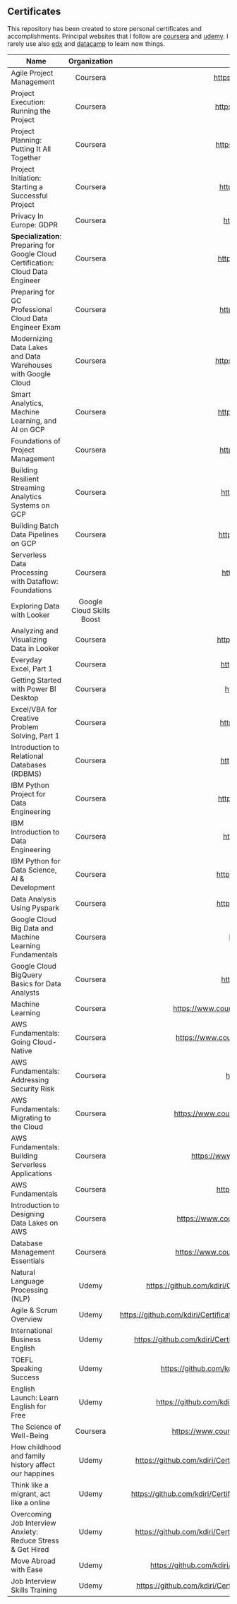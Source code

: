 ## Certificates

This repository has been created to store personal certificates and accomplishments. 
Principal websites that I follow are [coursera](https://www.coursera.org/) and [udemy](https://www.udemy.com/). 
I rarely use also [edx](https://www.edx.org/) and [datacamp](https://www.datacamp.com/) to learn new things.  

| Name                                                                              |       Organization        |                                                                                                                   URL |
|-----------------------------------------------------------------------------------|:-------------------------:|----------------------------------------------------------------------------------------------------------------------:|
| Agile Project Management                                                          |         Coursera          |                                                           https://coursera.org/share/5d07446594b56225d4754ed0db89a60a |
| Project Execution: Running the Project                                            |         Coursera          |                                                           https://coursera.org/share/7e699b541931e489d711fe45671357c7 |
| Project Planning: Putting It All Together                                         |         Coursera          |                                                           https://coursera.org/share/8c8d5a7b386139abcc9e037894d9d4bd |
| Project Initiation: Starting a Successful Project                                 |         Coursera          |                                                           https://coursera.org/share/36cd56dedfa7399034605f0ce327ab4c |
| Privacy In Europe: GDPR                                                           |         Coursera          |                                                           https://coursera.org/share/229053fb80df8fc539a84fc2074d5d3f |
| **Specialization**: Preparing for Google Cloud Certification: Cloud Data Engineer |         Coursera          |                                                           https://coursera.org/share/4c961b04b126b95080f91b16f4a604ac |
| Preparing for GC Professional Cloud Data Engineer Exam                            |         Coursera          |                                                           https://coursera.org/share/64c622f3eb7e7562e6e5f86f98c69230 |
| Modernizing Data Lakes and Data Warehouses with Google Cloud                      |         Coursera          |                                                           https://coursera.org/share/c321e2b8a5236541269bf5300822a850 |
| Smart Analytics, Machine Learning, and AI on GCP                                  |         Coursera          |                                                           https://coursera.org/share/7aed71770c29629f7142f8d56b79d2ba |
| Foundations of Project Management                                                 |         Coursera          |                                                           https://coursera.org/share/c336f887e0b07f974f52cc667b24a140 |
| Building Resilient Streaming Analytics Systems on GCP                             |         Coursera          |                                                           https://coursera.org/share/be3c3f98dc8fa6332956dbc3ae5c2a2e |
| Building Batch Data Pipelines on GCP                                              |         Coursera          |                                                           https://coursera.org/share/e6d746cbdeccc4e89a34f165a14c5858 |
| Serverless Data Processing with Dataflow: Foundations                             |         Coursera          |                                                           https://coursera.org/share/f12c872910f421ca1d0f6c16fd73999a |
| Exploring Data with Looker                                                        | Google Cloud Skills Boost | [Badge link](https://www.cloudskillsboost.google/public_profiles/82ce8c5a-0be0-4a9e-8bf2-e871a144fed4/badges/1747606) |
| Analyzing and Visualizing Data in Looker                                          |         Coursera          |                                                           https://coursera.org/share/d422399b9b122c169f64f1cd975524e9 |
| Everyday Excel, Part 1                                                            |         Coursera          |                                                           https://coursera.org/share/ad8f5dea08a6295601b26fc94781cf49 |
| Getting Started with Power BI Desktop                                             |         Coursera          |                                                           https://coursera.org/share/0f8c8fd85e4fe8fc49ec2660bedca8c0 |
| Excel/VBA for Creative Problem Solving, Part 1                                    |         Coursera          |                                                           https://coursera.org/share/0f95f761acc56d90dedf86536197941a |
| Introduction to Relational Databases (RDBMS)                                      |         Coursera          |                                                           https://coursera.org/share/aff54823a54a207c6e8b40ba42d67ace |
| IBM Python Project for Data Engineering                                           |         Coursera          |                                                           https://coursera.org/share/bd0eda9fa48384b919b9346f17e11441 |
| IBM Introduction to Data Engineering                                              |         Coursera          |                                                           https://coursera.org/share/d8097df715f01bd060fff339de36e156 |
| IBM Python for Data Science, AI & Development                                     |         Coursera          |                                                           https://coursera.org/share/07adfab507ca2354965c104235c05076 |
| Data Analysis Using Pyspark                                                       |         Coursera          |                                                           https://coursera.org/share/0975d52e6387f6daeea09dc5059b9217 |
| Google Cloud Big Data and Machine Learning Fundamentals                           |         Coursera          |                                                           https://coursera.org/share/9242857af53ab77e35bfcf1ff5caff74 |
| Google Cloud BigQuery Basics for Data Analysts                                    |         Coursera          |                                                           https://coursera.org/share/eef4e78ee520dae9970e96f6f18eb983 |
| Machine Learning                                                                  |         Coursera          |                                             https://www.coursera.org/account/accomplishments/certificate/YZ8T73J3DMPW |
| AWS Fundamentals: Going Cloud-Native                                              |         Coursera          |                                             https://www.coursera.org/account/accomplishments/certificate/8UTEYVQV4XCL |
| AWS Fundamentals: Addressing Security Risk                                        |         Coursera          |                                                           https://coursera.org/share/dc186dd8f0bd04a5c84ff5c5a7afd53f |
| AWS Fundamentals: Migrating to the Cloud                                          |         Coursera          |                                             https://www.coursera.org/account/accomplishments/certificate/KK5MAPAFYGPQ |
| AWS Fundamentals: Building Serverless Applications                                |         Coursera          |                                                  https://www.coursera.org/account/accomplishments/verify/36U7HJH5BLB3 |
| AWS Fundamentals                                                                  |         Coursera          |                                                           https://coursera.org/share/b703e3d915e6fc5559c6d33a228e2018 |
| Introduction to Designing Data Lakes on AWS                                       |         Coursera          |                                             https://www.coursera.org/account/accomplishments/certificate/9EBGT62HJX4Z |
| Database Management Essentials                                                    |         Coursera          |                                             https://www.coursera.org/account/accomplishments/certificate/L78Y2AQH7T3N |
| Natural Language Processing (NLP)                                                 |           Udemy           |                                  https://github.com/kdiri/Certificates/blob/master/Udemy/MachineLearning/UdemyNLP.pdf |
| Agile & Scrum Overview                                                            |           Udemy           |                          https://github.com/kdiri/Certificates/blob/master/Udemy/AgileMethodology/UdemyAgileScrum.pdf |
| International Business English                                                    |           Udemy           |                              https://github.com/kdiri/Certificates/blob/master/Udemy/Language/UdemyBusineeEnglish.pdf |
| TOEFL Speaking Success                                                            |           Udemy           |                                     https://github.com/kdiri/Certificates/blob/master/Udemy/Language/UdemyEnglish.pdf |
| English Launch: Learn English for Free                                            |           Udemy           |                                    https://github.com/kdiri/Certificates/blob/master/Udemy/Language/UdemyEnglish2.pdf |
| The Science of Well-Being                                                         |         Coursera          |                                             https://www.coursera.org/account/accomplishments/certificate/EFWVEAHVBW68 |
| How childhood and family history affect our happines                              |           Udemy           |                              https://github.com/kdiri/Certificates/blob/master/Udemy/DiverseThings/UdemyChildHood.pdf |
| Think like a migrant, act like a online                                           |           Udemy           |                            https://github.com/kdiri/Certificates/blob/master/Udemy/DiverseThings/UdemyImmigration.pdf |
| Overcoming Job Interview Anxiety: Reduce Stress & Get Hired                       |           Udemy           |                             https://github.com/kdiri/Certificates/blob/master/Udemy/DiverseThings/UdemyInterview1.pdf |
| Move Abroad with Ease                                                             |           Udemy           |                                 https://github.com/kdiri/Certificates/blob/master/Udemy/DiverseThings/UdemyTravel.pdf |
| Job Interview Skills Training                                                     |           Udemy           |                             https://github.com/kdiri/Certificates/blob/master/Udemy/DiverseThings/udemyInterview2.pdf |





